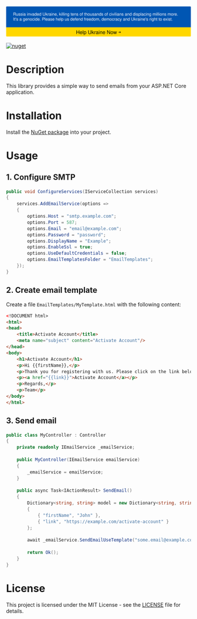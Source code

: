 [![Stand With Ukraine](https://raw.githubusercontent.com/VoDACode/VoDA.AspNetCore.Services.Email/master/docs/img/banner2-direct.svg)](https://vshymanskyy.github.io/StandWithUkraine/)

[![nuget](https://img.shields.io/static/v1?label=NuGet&message=VoDA.AspNetCore.Services.Email&color=blue&logo=nuget)](https://www.nuget.org/packages/VoDA.AspNetCore.Services.Email)

# Description

This library provides a simple way to send emails from your ASP.NET Core application.

# Installation

Install the [NuGet package](https://www.nuget.org/packages/VoDA.AspNetCore.Services.Email) into your project.

# Usage

## 1. Configure SMTP

```csharp
public void ConfigureServices(IServiceCollection services)
{
    services.AddEmailService(options =>
    {
        options.Host = "smtp.example.com";
        options.Port = 587;
        options.Email = "email@example.com";
        options.Password = "password";
        options.DisplayName = "Example";
        options.EnableSsl = true;
        options.UseDefaultCredentials = false;
        options.EmailTemplatesFolder = "EmailTemplates";
    });
}
```

## 2. Create email template

Create a file `EmailTemplates/MyTemplate.html` with the following content:

```html
<!DOCUMENT html>
<html>
<head>
    <title>Activate Account</title>
    <meta name="subject" content="Activate Account"/>
</head>
<body>
    <h1>Activate Account</h1>
    <p>Hi {{firstName}},</p>
    <p>Thank you for registering with us. Please click on the link below to activate your account.</p>
    <p><a href="{{link}}">Activate Account</a></p>
    <p>Regards,</p>
    <p>Team</p>
</body>
</html>
```

## 3. Send email

```csharp
public class MyController : Controller
{
    private readonly IEmailService _emailService;

    public MyController(IEmailService emailService)
    {
        _emailService = emailService;
    }

    public async Task<IActionResult> SendEmail()
    {
        Dictionary<string, string> model = new Dictionary<string, string>
        {
            { "firstName", "John" },
            { "link", "https://example.com/activate-account" }
        };

        await _emailService.SendEmailUseTemplate("some.email@example.com", "MyTemplate", model);

        return Ok();
    }
}
```

# License

This project is licensed under the MIT License - see the [LICENSE](LICENSE) file for details.
